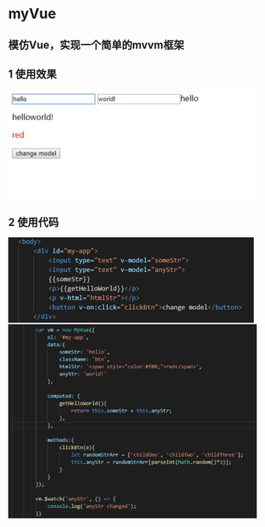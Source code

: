 # myVue
模仿Vue，实现一个简单的mvvm框架
------------------------------------------------------------------------------------------
## 1 使用效果
![使用效果](/src/images/0.gif)
## 2 使用代码
![模板代码](/src/images/1.jpg)
![js代码](/src/images/2.jpg)

